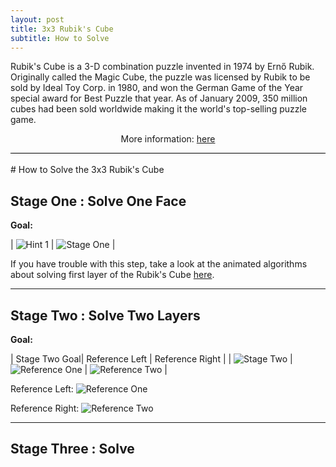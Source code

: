```yaml
---
layout: post
title: 3x3 Rubik's Cube
subtitle: How to Solve
---
```


<div style="border-bottom:1px solid black">
<p>
Rubik's Cube is a 3-D combination puzzle invented in 1974 by Ernő Rubik. Originally called the Magic Cube, the puzzle was licensed by Rubik to be sold by Ideal Toy Corp. in 1980, and won the German Game of the Year special award for Best Puzzle that year. As of January 2009, 350 million cubes had been sold worldwide making it the world's top-selling puzzle game.
</p>
<p style="text-align:center"> More information: <a href="http://simplyadvanced.net/blog/cheat-sheet-for-windows-command-prompt/">here</a></p>

</div>
<br>
# How to Solve the 3x3 Rubik's Cube

## Stage One : Solve One Face

__Goal:__

| ![Hint 1](https://ruwix.com/pics/solution/01.png) | ![Stage One](https://ruwix.com/pics/solution/03.png) | 

If you have trouble with this step, take a look at the animated algorithms about solving first layer of the Rubik's Cube [here](
https://ruwix.com/the-rubiks-cube/how-to-solve-the-rubiks-cube-beginners-method/step-1-first-layer-edges/).
____

## Stage Two : Solve Two Layers

__Goal:__

| Stage Two Goal| Reference Left | Reference Right |
| ![Stage Two](https://ruwix.com/pics/solution/07.png) | ![Reference One](https://ruwix.com/pics/solution/09.png) | ![Reference Two](https://ruwix.com/pics/solution/08.png) |

Reference Left:
![Reference One](https://ruwix.com/pics/solution/09.png)

Reference Right:
![Reference Two](https://ruwix.com/pics/solution/08.png)

___

## Stage Three : Solve 




